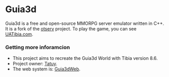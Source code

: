 Guia3d
========

Guia3d is a free and open-source MMORPG server emulator written in C++. It is a fork of the [otserv](https://github.com/opentibia/server) project. To play the game, you can see [UATibia.com](http://www.uatibia.com).

### Getting more inforamcion

* This project aims to recreate the Guia3d World with Tibia version 8.6.
* Project owner: [Tatuy](mailto:rafael.zuniga.castro@gmail.com).
* The web system is: [Guia3dWeb](https://github.com/Tatuy/Guia3dWeb).